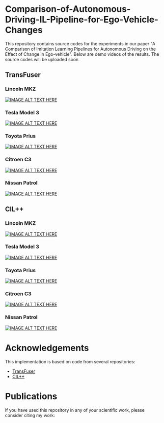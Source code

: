 # Comparison-of-Autonomous-Driving-IL-Pipeline-for-Ego-Vehicle-Changes
This repository contains source codes for the experiments in our paper "A Comparison of Imitation Learning Pipelines for Autonomous Driving on the Effect of Change in Ego-vehicle". Below are demo videos of the results. The source codes will be uploaded soon.

## TransFuser

### Lincoln MKZ
[![IMAGE ALT TEXT HERE](https://img.youtube.com/vi/0wRd4mHPYSA/maxresdefault.jpg)](https://www.youtube.com/watch?v=0wRd4mHPYSA)

### Tesla Model 3
[![IMAGE ALT TEXT HERE](https://img.youtube.com/vi/cgd5D62YmC0/maxresdefault.jpg)](https://www.youtube.com/watch?v=cgd5D62YmC0)

### Toyota Prius
[![IMAGE ALT TEXT HERE](https://img.youtube.com/vi/YOUTUBE_VIDEO_ID_HERE/maxresdefault.jpg)](https://www.youtube.com/watch?v=YOUTUBE_VIDEO_ID_HERE)

### Citroen C3
[![IMAGE ALT TEXT HERE](https://img.youtube.com/vi/YOUTUBE_VIDEO_ID_HERE/maxresdefault.jpg)](https://www.youtube.com/watch?v=YOUTUBE_VIDEO_ID_HERE)

### Nissan Patrol
[![IMAGE ALT TEXT HERE](https://img.youtube.com/vi/YOUTUBE_VIDEO_ID_HERE/maxresdefault.jpg)](https://www.youtube.com/watch?v=YOUTUBE_VIDEO_ID_HERE)

## CIL++

### Lincoln MKZ
[![IMAGE ALT TEXT HERE](https://img.youtube.com/vi/YOUTUBE_VIDEO_ID_HERE/maxresdefault.jpg)](https://www.youtube.com/watch?v=YOUTUBE_VIDEO_ID_HERE)

### Tesla Model 3
[![IMAGE ALT TEXT HERE](https://img.youtube.com/vi/YOUTUBE_VIDEO_ID_HERE/maxresdefault.jpg)](https://www.youtube.com/watch?v=YOUTUBE_VIDEO_ID_HERE)

### Toyota Prius
[![IMAGE ALT TEXT HERE](https://img.youtube.com/vi/YOUTUBE_VIDEO_ID_HERE/maxresdefault.jpg)](https://www.youtube.com/watch?v=YOUTUBE_VIDEO_ID_HERE)

### Citroen C3
[![IMAGE ALT TEXT HERE](https://img.youtube.com/vi/YOUTUBE_VIDEO_ID_HERE/maxresdefault.jpg)](https://www.youtube.com/watch?v=YOUTUBE_VIDEO_ID_HERE)

### Nissan Patrol
[![IMAGE ALT TEXT HERE](https://img.youtube.com/vi/YOUTUBE_VIDEO_ID_HERE/maxresdefault.jpg)](https://www.youtube.com/watch?v=YOUTUBE_VIDEO_ID_HERE)

# Acknowledgements
This implementation is based on code from several repositories:

* [TransFuser](https://github.com/autonomousvision/transfuser)
* [CIL++](https://github.com/yixiao1/CILv2_multiview)


# Publications
If you have used this repository in any of your scientific work, please consider citing my work:
